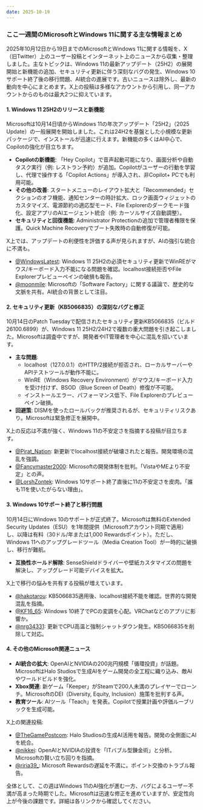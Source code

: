 ```yaml
---
date: 2025-10-19
---
```


### ここ一週間のMicrosoftとWindows 11に関する主な情報まとめ

2025年10月12日から19日までのMicrosoftとWindows 11に関する情報を、X（旧Twitter）上のユーザー投稿とインターネット上のニュースから収集・整理しました。主なトピックは、Windows 11の最新アップデート（25H2）の展開開始と新機能の追加、セキュリティ更新に伴う深刻なバグの発生、Windows 10サポート終了後の移行問題、AI統合の進展です。古いニュースは除外し、最新の動向を中心にまとめます。X上の投稿は多様なアカウントから引用し、同一アカウントからのものは最大2つに抑えています。

#### 1. Windows 11 25H2のリリースと新機能
Microsoftは10月14日頃からWindows 11の年次アップデート「25H2」（2025 Update）の一般展開を開始しました。これは24H2を基盤とした小規模な更新パッケージで、インストールが迅速に行えます。新機能の多くはAI中心で、Copilotの強化が目立ちます。

- **Copilotの新機能**: 「Hey Copilot」で音声起動可能になり、画面分析や自動タスク実行（例: レストラン予約）が追加。Copilotがユーザーの行動を学習し、代理で操作する「Copilot Actions」が導入され、非Copilot+ PCでも利用可能。
- **その他の改善**: スタートメニューのレイアウト拡大と「Recommended」セクションのオフ機能、通知センターの時計拡大、ロック画面ウィジェットのカスタマイズ、電源節約の適応型モード、File Explorerのダークモード強化、設定アプリのAIエージェント統合（例: カーソルサイズ自動調整）。
- **セキュリティと回復機能**: Administrator Protectionの追加で管理者権限を保護。Quick Machine Recoveryでブート失敗時の自動修復が可能。

X上では、アップデートの利便性を評価する声が見られますが、AIの強引な統合に不満も。
- [@WindowsLatest](https://x.com/WindowsLatest/status/1979635547921646058): Windows 11 25H2の必須セキュリティ更新でWinREがマウス/キーボード入力不能になる問題を確認。localhost接続拒否やFile Explorerプレビューペインの破損も報告。
- [@moonmile](https://x.com/moonmile/status/1979697462995738625): Microsoftの「Software Factory」に関する議論で、歴史的な文脈を共有。AI統合の背景として注目。

#### 2. セキュリティ更新（KB5066835）の深刻なバグと修正
10月14日のPatch Tuesdayで配信されたセキュリティ更新KB5066835（ビルド26100.6899）が、Windows 11 25H2/24H2で複数の重大問題を引き起こしました。Microsoftは調査中ですが、開発者やIT管理者を中心に混乱を招いています。

- **主な問題**:
  - localhost（127.0.0.1）のHTTP/2接続が拒否され、ローカルサーバーやAPIテストツールが動作不能に。
  - WinRE（Windows Recovery Environment）がマウス/キーボード入力を受け付けず、BSOD（Blue Screen of Death）修復が不可能。
  - インストールエラー、パフォーマンス低下、File Explorerのプレビューペイン破損。
- **回避策**: DISMを使ったロールバックが推奨されるが、セキュリティリスクあり。Microsoftは緊急修正を展開中。

X上の反応は不満が強く、Windows 11の不安定さを指摘する投稿が目立ちます。
- [@Pirat_Nation](https://x.com/Pirat_Nation/status/1979322281982644303): 新更新でlocalhost接続が破壊されたと報告。開発環境の混乱を強調。
- [@Fancymaster2000](https://x.com/Fancymaster2000/status/1979687746617872612): Microsoftの開発体制を批判。「VistaやMEより不安定」との声。
- [@LorshZontek](https://x.com/LorshZontek/status/1979698098399272984): Windows 10サポート終了直後に11の不安定さを皮肉。「誰も11を使いたがらない理由」。

#### 3. Windows 10サポート終了と移行問題
10月14日にWindows 10のサポートが正式終了。Microsoftは無料のExtended Security Updates（ESU）を1年間提供（Microsoftアカウント同期で適用）し、以降は有料（30ドル/年または1,000 Rewardsポイント）。ただし、Windows 11へのアップグレードツール（Media Creation Tool）が一時的に破損し、移行が難航。

- **互換性ホールド解除**: SenseShieldドライバーや壁紙カスタマイズの問題を解決し、アップグレード可能デバイスを拡大。

X上で移行の悩みを共有する投稿が増えています。
- [@hakotarou](https://x.com/hakotarou/status/1979685780621799444): KB5066835適用後、localhost接続不能を確認。世界的な開発混乱を指摘。
- [@KF16_65](https://x.com/KF16_65/status/1979696951865274433): Windows 10終了でPCの変調を心配。VRChatなどのアプリに影響か。
- [@nrg34331](https://x.com/nrg34331/status/1979696482757582992): 更新でCPU高温と強制シャットダウン発生。KB5066835を削除して対応。

#### 4. その他のMicrosoft関連ニュース
- **AI統合の拡大**: OpenAIとNVIDIAの200兆円規模「循環投資」が話題。MicrosoftはHalo Studiosで生成AIをゲーム開発の全工程に織り込み、敵AIやワールドビルドを強化。
- **Xbox関連**: 新ゲーム「Keeper」がSteamで200人未満のプレイヤーでローンチ。MicrosoftのDEI（Diversity, Equity, Inclusion）施策を批判する声。
- **教育ツール**: AIツール「Teach」を発表。Copilotで授業計画や評価ルーブリックを生成可能。

X上の関連投稿:
- [@TheGamePostcom](https://x.com/TheGamePostcom/status/1979340099491107098): Halo Studiosの生成AI活用を報告。開発の全側面にAIを統合。
- [@nikkei](https://x.com/nikkei/status/1979525825532657849): OpenAIとNVIDIAの投資を「ITバブル型錬金術」と分析。Microsoftの賢い立ち回りを指摘。
- [@riria39_](https://x.com/riria39_/status/1979698560657682642): Microsoft Rewardsの遅延を不満に。ポイント交換のトラブル報告。

全体として、この週はWindows 11のAI強化が進む一方、バグによるユーザー不満が高まった時期でした。Microsoftは迅速な修正を進めていますが、安定性向上が今後の課題です。詳細は各リンクから確認してください。